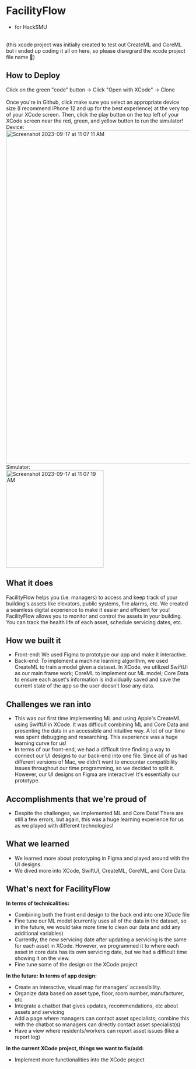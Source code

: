 # FacilityFlow
* for HackSMU
<br>
(this xcode project was initially created to test out CreateML and CoreML but i ended up coding it all on here, so please disregrard the xcode project file name 🙏)

## How to Deploy
Click on the green "code" button -> Click "Open with XCode" -> Clone
<br>
<br>
Once you're in Github, click make sure you select an appropriate device size (I recommend iPhone 12 and up for the best experience) at the very top of your XCode screen. Then, click the play button on the top left of your XCode screen near the red, green, and yellow button to run the simulator!
<br>
Device:
<br>
<img width="911" alt="Screenshot 2023-09-17 at 11 07 11 AM" src="https://github.com/snehab2/Facility-Flow/assets/86683361/41e37d5e-3d17-4a75-a6f3-6e9f32035bc0">
<br>
Simulator: 
<br>
<img width="267" alt="Screenshot 2023-09-17 at 11 07 19 AM" src="https://github.com/snehab2/Facility-Flow/assets/86683361/ed44e70a-3342-4f1e-9157-0a6f66a8c6e2">

## What it does
FacilityFlow helps you (i.e. managers) to access and keep track of your building's assets like elevators, public systems, fire alarms, etc. We created a seamless digital experience to make it easier and efficient for you! FacilityFlow allows you to monitor and control the assets in your building. You can track the health life of each asset, schedule servicing dates, etc.

## How we built it
* Front-end: We used Figma to prototype our app and make it interactive.
* Back-end: To implement a machine learning algorithm, we used CreateML to train a model given a dataset. In XCode, we utilized SwiftUI as our main frame work; CoreML to implement our ML model; Core Data to ensure each asset's information is individually saved and save the current state of the app so the user doesn't lose any data.

## Challenges we ran into
* This was our first time implementing ML and using Apple's CreateML using SwiftUI in XCode. It was difficult combining ML and Core Data and presenting the data in an accessible and intuitive way. A lot of our time was spent debugging and researching. This experience was a huge learning curve for us! 
* In terms of our front-end, we had a difficult time finding a way to connect our UI designs to our back-end into one file. Since all of us had different versions of Mac, we didn't want to encounter compatibility issues throughout our time programming, so we decided to split it. However, our UI designs on Figma are interactive! It's essentially our prototype. 

## Accomplishments that we're proud of
* Despite the challenges, we implemented ML and Core Data! There are still a few errors, but again, this was a huge learning experience for us as we played with different technologies!

## What we learned
* We learned more about prototyping in Figma and played around with the UI designs. 
* We dived more into XCode, SwiftUI, CreateML, CoreML, and Core Data. 

## What's next for FacilityFlow
**In terms of technicalities:**
* Combining both the front end design to the back end into one XCode file
* Fine tune our ML model (currently uses all of the data in the dataset, so in the future, we would take more time to clean our data and add any additional variables)
* Currently, the new servicing date after updating a servicing is the same for each asset in XCode. However, we programmed it to where each asset in core data has its own servicing date, but we had a difficult time showing it on the view. 
* Fine tune some of the design on the XCode project

**In the future:**
**In terms of app design:**
* Create an interactive, visual map for managers' accessibility.
* Organize data based on asset type, floor, room number, manufacturer, etc
* Integrate a chatbot that gives updates, recommendations, etc about assets and servicing
* Add a page where managers can contact asset specialists; combine this with the chatbot so managers can directly contact asset specialist(s)
* Have a view where residents/workers can report asset issues (like a report log)

**In the current XCode project, things we want to fix/add:**
* Implement more functionalities into the XCode project
